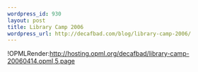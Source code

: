 ```yaml
--- 
wordpress_id: 930
layout: post
title: Library Camp 2006
wordpress_url: http://decafbad.com/blog/library-camp-2006/
---
```

!OPMLRender:http://hosting.opml.org/decafbad/library-camp-20060414.opml,5,page
